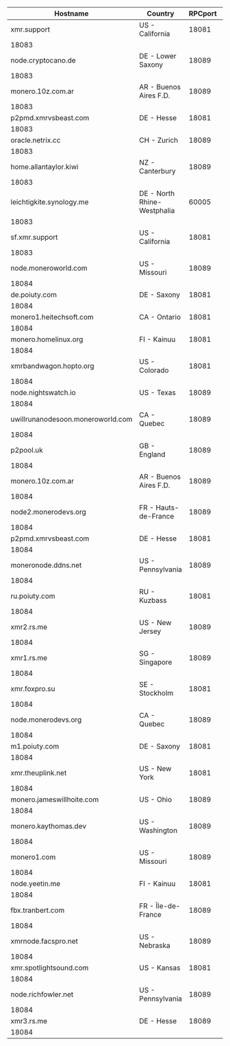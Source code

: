 Hostname | Country | RPCport | P2Pport
--- | --- | --- | ---
xmr.support | US - California | 18081
 | 18083
node.cryptocano.de | DE - Lower Saxony | 18089
 | 18083
monero.10z.com.ar | AR - Buenos Aires F.D. | 18089
 | 18083
p2pmd.xmrvsbeast.com | DE - Hesse | 18081
 | 18083
oracle.netrix.cc | CH - Zurich | 18089
 | 18083
home.allantaylor.kiwi | NZ - Canterbury | 18089
 | 18083
leichtigkite.synology.me | DE - North Rhine-Westphalia | 60005
 | 18083
sf.xmr.support | US - California | 18081
 | 18083
node.moneroworld.com | US - Missouri | 18089
 | 18084
de.poiuty.com | DE - Saxony | 18081
 | 18084
monero1.heitechsoft.com | CA - Ontario | 18081
 | 18084
monero.homelinux.org | FI - Kainuu | 18081
 | 18084
xmrbandwagon.hopto.org | US - Colorado | 18081
 | 18084
node.nightswatch.io | US - Texas | 18089
 | 18084
uwillrunanodesoon.moneroworld.com | CA - Quebec | 18089
 | 18084
p2pool.uk | GB - England | 18089
 | 18084
monero.10z.com.ar | AR - Buenos Aires F.D. | 18089
 | 18084
node2.monerodevs.org | FR - Hauts-de-France | 18089
 | 18084
p2pmd.xmrvsbeast.com | DE - Hesse | 18081
 | 18084
moneronode.ddns.net | US - Pennsylvania | 18089
 | 18084
ru.poiuty.com | RU - Kuzbass | 18081
 | 18084
xmr2.rs.me | US - New Jersey | 18089
 | 18084
xmr1.rs.me | SG - Singapore | 18089
 | 18084
xmr.foxpro.su | SE - Stockholm | 18081
 | 18084
node.monerodevs.org | CA - Quebec | 18089
 | 18084
m1.poiuty.com | DE - Saxony | 18081
 | 18084
xmr.theuplink.net | US - New York | 18081
 | 18084
monero.jameswillhoite.com | US - Ohio | 18089
 | 18084
monero.kaythomas.dev | US - Washington | 18089
 | 18084
monero1.com | US - Missouri | 18089
 | 18084
node.yeetin.me | FI - Kainuu | 18081
 | 18084
fbx.tranbert.com | FR - Île-de-France | 18089
 | 18084
xmrnode.facspro.net | US - Nebraska | 18089
 | 18084
xmr.spotlightsound.com | US - Kansas | 18081
 | 18084
node.richfowler.net | US - Pennsylvania | 18089
 | 18084
xmr3.rs.me | DE - Hesse | 18089
 | 18084
